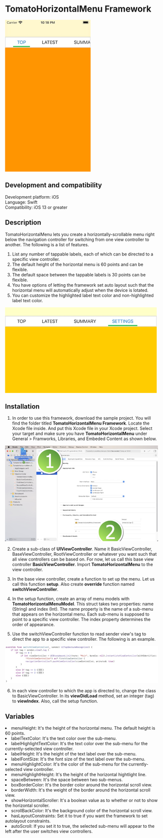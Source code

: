 # TomatoHorizontalMenu Framework

![](Screenshots/Screenshot_001.jpg)

<h2>Development and compatibility</h2>

Development platform: iOS<br/>
Language: Swift<br/>
Compatibility: iOS 13 or greater<br/>

<h2>Description</h2>

TomatoHorizontalMenu lets you create a horizontally-scrollable menu right below the navigation controller for switching from one view controller to another.  The following is a list of features.

<ol>
<li>List any number of tappable labels, each of which can be directed to a specific view controller.</li>
<li>The default height of the horizontal menu is 60 points and can be flexible.</li>
<li>The default space between the tappable labels is 30 points can be flexible.</li>
<li>You have options of letting the framework set auto layout such that the horizontal menu will automatically adjust when the device is lotated.</li>
<li>You can customize the highlighted label text color and non-highlighted label text color.</li>
</ol>

![](Screenshots/Screenshot_002.jpg)

<h2>Installation</h2>

1. In order to use this framework, download the sample project.  You will find the folder titled **TomatoHorizontalMenu Framework**.  Locate the Xcode file inside.  And put this Xcode file in your Xcode project.  Select your target and make sure you have **TomatoHorizontalMenu** under General > Framworks, Libraries, and Embeded Content as shown below.

![](Screenshots/Screenshot_003.jpg)

2. Create a sub-class of **UIViewController**.  Name it BasicViewController, BaseViewController, RootViewController or whatever you want such that all view controllers can be based on.  For now, let us call this base view controller **BasicViewController**.  Import **TomatoHorizontalMenu** to the view controller.

3. In the base view controller, create a function to set up the menu.  Let us call this function **setup**.  Also create **override** function named **switchViewController**.

4. In the setup function, create an array of menu models with **TomatoHorizontalMenuModel**.  This struct takes two properties: name (String) and index (Int).  The name property is the name of a sub-menu that appears on the horizontal menu.  Each sub-menu is supposed to point to a specific view controller.  The index property determines the order of appearance.

5. Use the switchViewController function to read sender view's tag to direct the app to a specific view controller.  The following is an example.

![](Screenshots/Screenshot_004.jpg)

6. In each view controller to which the app is directed to, change the class to BasicViewController.  In its **viewDidLoad** method, set an integer (tag) to **viewIndex**.  Also, call the setup function.

<h2>Variables</h2>

<li>menuHeight: It's the height of the horizontal menu.  The default height is 60 points.</li>
<li>labelTextColor: It's the text color over the sub-menu.</li>
<li>labelHighlightTextColor: It's the text color over the sub-menu for the currently-selected view controller.</li>
<li>labelHeight: It's the height of the text label over the sub-menu.</li>
<li>labelFontSize: It's the font size of the text label over the sub-menu.</li>
<li>menuHighlightColor: It's the color of the sub-menu for the currently-selected view controller.</li>
<li>menuHighlightHeight: It's the height of the horizontal hightlight line.</li>
<li>spaceBetween: It's the space between two sub-menus.</li>
<li>boxBorderColor: It's the border color around the horizontal scroll view.</li>
<li>borderWidth: It's the weight of the border around the horizontal scroll view.</li>
<li>showHorizontalScroller: It's a boolean value as to whether or not to show the horizontal scroller.</li>
<li>scrollBackColor: It's the background color of the horizontal scroll view.</li>
<li>hasLayoutConstraints: Set it to true if you want the framework to set autolayout constraints.</li>
<li>autoScroll: If you set it to true, the selected sub-menu will appear to the left after the user switches view controllers.</li>

